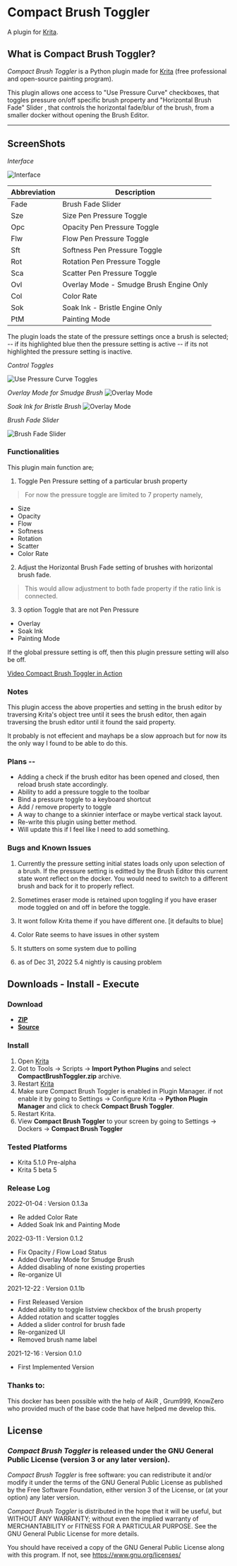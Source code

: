 # Compact Brush Toggler

A plugin for [Krita](https://krita.org).


## What is Compact Brush Toggler? 

*Compact Brush Toggler* is a Python plugin made for [Krita](https://krita.org) (free professional and open-source painting program). 

This plugin allows one access to "Use Pressure Curve" checkboxes, that toggles pressure on/off specific brush property and "Horizontal Brush Fade" Slider , that controls the horizontal fade/blur of the brush, from a smaller docker without opening the Brush Editor. 

---

## ScreenShots 

*Interface*

![Interface](./screenshots/ui.jpeg)

| Abbreviation | Description | 
| --- | --- |
| Fade      | Brush Fade Slider |
| Sze       | Size Pen Pressure Toggle |
| Opc       | Opacity Pen Pressure Toggle |
| Flw       | Flow Pen Pressure Toggle |
| Sft       | Softness Pen Pressure Toggle |
| Rot       | Rotation Pen Pressure Toggle|
| Sca       | Scatter Pen Pressure Toggle |
| Ovl       | Overlay Mode - Smudge Brush Engine Only|
| Col       | Color Rate   |
| Sok       | Soak Ink - Bristle Engine Only|
| PtM       | Painting Mode |
 
The plugin loads the state of the pressure settings once a brush is selected; 
-- if its highlighted blue then the pressure setting is active
-- if its not highlighted the pressure setting is inactive. 

*Control Toggles*

![Use Pressure Curve Toggles](./screenshots/ui-brushtoggler.jpeg)

*Overlay Mode for Smudge Brush*
![Overlay Mode](./screenshots/ui-brushtoggler2.jpeg)

*Soak Ink for Bristle Brush*
![Overlay Mode](./screenshots/ui-brushtoggler3.jpeg)

*Brush Fade Slider*

![Brush Fade Slider](./screenshots/ui-brushfade.jpeg)


### Functionalities

This plugin main function  are;

1. Toggle Pen Pressure setting of a particular brush property
> For now the pressure toggle are limited to 7 property namely,
- Size
- Opacity
- Flow
- Softness
- Rotation
- Scatter
- Color Rate
2. Adjust the Horizontal Brush Fade setting of brushes with horizontal brush fade. 
> This would allow adjustment to both fade property if the ratio link is connected. 
3. 3 option Toggle that are not Pen Pressure  
- Overlay
- Soak Ink
- Painting Mode

If the global pressure setting is off, then this plugin pressure setting will also be off. 

[Video Compact Brush Toggler in Action](https://drive.google.com/file/d/1pQa8cNno-4sxo2xajcnBNjxIr7wJ17fM/view?usp=sharing)

### Notes

This plugin access the above properties and setting in the brush editor by traversing Krita's object tree until it sees the brush editor, then again
traversing the brush editor until it found the said property. 

It probably is not effecient and mayhaps be a slow approach but for now its the only way I found to be able to do this.


### Plans --

- Adding a check if the brush editor has been opened and closed, then reload brush state accordingly. 
- Ability to add a pressure toggle to the toolbar
- Bind a pressure toggle to a keyboard shortcut
- Add / remove property to toggle
- A way to change to a skinnier interface or maybe vertical stack layout. 
- Re-write this plugin using better method. 
- Will update this if I feel like I need to add something. 

### Bugs and Known Issues

1. Currently the pressure setting initial states loads only upon selection of a brush. 
If the pressure setting is editted by the Brush Editor this current state wont reflect on the docker. 
You would need to switch to a different brush and back for it to properly reflect. 

2. Sometimes eraser mode is retained upon toggling if you have eraser mode toggled on and off in before the toggle.

3. It wont follow Krita theme if you have different one. [it defaults to blue]

4. Color Rate seems to have issues in other system 

5. It stutters on some system due to polling

6. as of Dec 31, 2022 5.4 nightly is causing problem

## Downloads - Install - Execute 

### Download
- **[ZIP](https://github.com/kaichi1342/CompactBrushToggler/archive/refs/heads/v.0.1.3a.zip)**
- **[Source](https://github.com/kaichi1342/CompactBrushToggler)**

### Install

1. Open [Krita](https://krita.org)
2. Got to Tools -> Scripts -> **Import Python Plugins** and select 
**CompactBrushToggler.zip** archive. 
3. Restart [Krita](https://krita.org)
4. Make sure Compact Brush Toggler is enabled in Plugin Manager. 
if not enable it by going to Settings -> Configure Krita -> **Python Plugin Manager** and click to check **Compact Brush Toggler**.
5. Restart Krita.
6. View **Compact Brush Toggler** to your screen by going to Settings -> Dockers -> **Compact Brush Toggler**


### Tested Platforms
- Krita 5.1.0 Pre-alpha
- Krita 5 beta 5

### Release Log

2022-01-04 : Version 0.1.3a
- Re added Color Rate
- Added Soak Ink and Painting Mode

2022-03-11  : Version 0.1.2
- Fix Opacity / Flow Load Status
- Added Overlay Mode for Smudge Brush
- Added disabling of none existing properties
- Re-organize UI 

2021-12-22  : Version 0.1.1b
- First Released Version 
- Added ability to toggle listview checkbox of the brush property
- Added rotation and scatter toggles
- Added a slider control for brush fade
- Re-organized UI 
- Removed brush name label

2021-12-16  : Version 0.1.0 
- First Implemented Version

### Thanks to:
This docker has been possible with the help of AkiR , Grum999, KnowZero 
who provided much of the base code that have helped me develop this.               

## License

### *Compact Brush Toggler* is released under the GNU General Public License (version 3 or any later version).

*Compact Brush Toggler* is free software: you can redistribute it and/or modify 
it under the terms of the GNU General Public License as published by
the Free Software Foundation, either version 3 of the License, or
(at your option) any later version.                               
    
*Compact Brush Toggler* is distributed in the hope that it will be useful,
but WITHOUT ANY WARRANTY; without even the implied warranty of
MERCHANTABILITY or FITNESS FOR A PARTICULAR PURPOSE.
See the GNU General Public License for more details.

You should have received a copy of the GNU General Public License
along with this program. If not, see https://www.gnu.org/licenses/                                   



                            
 

